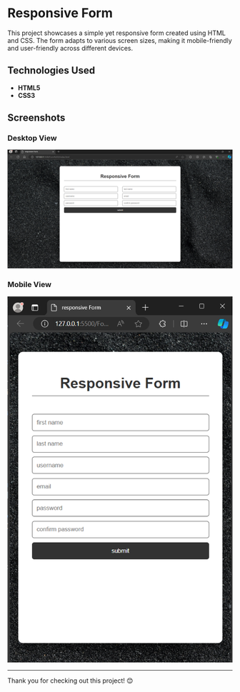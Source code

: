 # Responsive Form

This project showcases a simple yet responsive form created using HTML and CSS. The form adapts to various screen sizes, making it mobile-friendly and user-friendly across different devices.

## Technologies Used

- **HTML5**
- **CSS3**

## Screenshots

### Desktop View
![Desktop View](./photos/desktop_view.png)

### Mobile View
![Mobile View](./photos/mobile_view.png)

---

Thank you for checking out this project! 😊